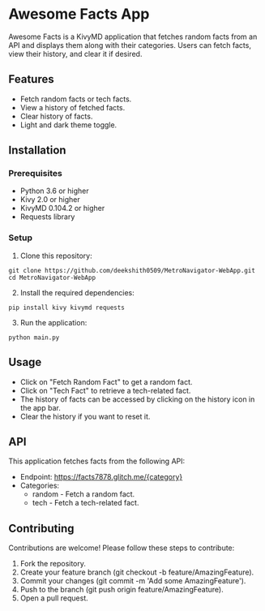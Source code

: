 # Awesome Facts App

Awesome Facts is a KivyMD application that fetches random facts from an API and displays them along with their categories. Users can fetch facts, view their history, and clear it if desired.

## Features

- Fetch random facts or tech facts.
- View a history of fetched facts.
- Clear history of facts.
- Light and dark theme toggle.

## Installation

### Prerequisites

- Python 3.6 or higher
- Kivy 2.0 or higher
- KivyMD 0.104.2 or higher
- Requests library

### Setup

1. Clone this repository:
```
git clone https://github.com/deekshith0509/MetroNavigator-WebApp.git
cd MetroNavigator-WebApp
```
2. Install the required dependencies:
```
pip install kivy kivymd requests
```

3. Run the application:
```
python main.py
```

## Usage

- Click on "Fetch Random Fact" to get a random fact.
- Click on "Tech Fact" to retrieve a tech-related fact.
- The history of facts can be accessed by clicking on the history icon in the app bar.
- Clear the history if you want to reset it.

## API

This application fetches facts from the following API:
- Endpoint: https://facts7878.glitch.me/{category}
- Categories:
  - random - Fetch a random fact.
  - tech - Fetch a tech-related fact.

## Contributing

Contributions are welcome! Please follow these steps to contribute:
1. Fork the repository.
2. Create your feature branch (git checkout -b feature/AmazingFeature).
3. Commit your changes (git commit -m 'Add some AmazingFeature').
4. Push to the branch (git push origin feature/AmazingFeature).
5. Open a pull request.

